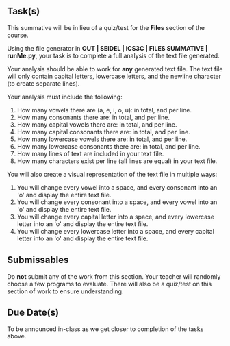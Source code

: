 Task(s)
-------
This summative will be in lieu of a quiz/test for the **Files** section of the course.

Using the file generator in **OUT | SEIDEL | ICS3C | FILES SUMMATIVE | runMe.py**, your task is to complete a full analysis of the text file generated.

Your analysis should be able to work for **any** generated text file.  The text file will only contain capital letters, lowercase letters, and the newline character (to create separate lines).

Your analysis must include the following:
1. How many vowels there are (a, e, i, o, u): in total, and per line.
2. How many consonants there are: in total, and per line.
3. How many capital vowels there are: in total, and per line.
4. How many capital consonants there are: in total, and per line.
5. How many lowercase vowels there are: in total, and per line.
6. How many lowercase consonants there are: in total, and per line.
7. How many lines of text are included in your text file.
8. How many characters exist per line (all lines are equal) in your text file.

You will also create a visual representation of the text file in multiple ways:
1. You will change every vowel into a space, and every consonant into an 'o' and display the entire text file.
2. You will change every consonant into a space, and every vowel into an 'o' and display the entire text file.
3. You will change every capital letter into a space, and every lowercase letter into an 'o' and display the entire text file.
4. You will change every lowercase letter into a space, and every capital letter into an 'o' and display the entire text file.  

Submissables
------------
Do **not** submit any of the work from this section.  Your teacher will randomly choose a few programs to evaluate.  There will also be a quiz/test on this section of work to ensure understanding.

Due Date(s)
----------
To be announced in-class as we get closer to completion of the tasks above.

